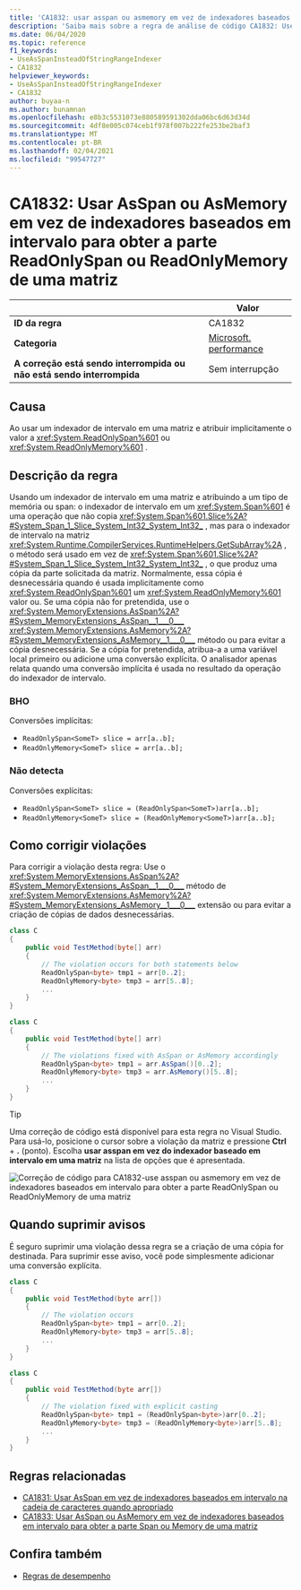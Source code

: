 ```yaml
---
title: 'CA1832: usar asspan ou asmemory em vez de indexadores baseados em intervalo para obter a parte ReadOnlySpan ou ReadOnlyMemory de uma matriz (análise de código)'
description: 'Saiba mais sobre a regra de análise de código CA1832: Use asspan ou asmemory em vez de indexadores baseados em intervalo para obter a parte ReadOnlySpan ou ReadOnlyMemory de uma matriz'
ms.date: 06/04/2020
ms.topic: reference
f1_keywords:
- UseAsSpanInsteadOfStringRangeIndexer
- CA1832
helpviewer_keywords:
- UseAsSpanInsteadOfStringRangeIndexer
- CA1832
author: buyaa-n
ms.author: bunamnan
ms.openlocfilehash: e8b3c5531073e880589591302dda06bc6d63d34d
ms.sourcegitcommit: 4df8e005c074ceb1f978f007b222fe253be2baf3
ms.translationtype: MT
ms.contentlocale: pt-BR
ms.lasthandoff: 02/04/2021
ms.locfileid: "99547727"
---
```

# <a name="ca1832-use-asspan-or-asmemory-instead-of-range-based-indexers-for-getting-readonlyspan-or-readonlymemory-portion-of-an-array"></a>CA1832: Usar AsSpan ou AsMemory em vez de indexadores baseados em intervalo para obter a parte ReadOnlySpan ou ReadOnlyMemory de uma matriz

| | Valor |
|-|-|
| **ID da regra** |CA1832|
| **Categoria** |[Microsoft. performance](performance-warnings.md)|
| **A correção está sendo interrompida ou não está sendo interrompida** |Sem interrupção|

## <a name="cause"></a>Causa

Ao usar um indexador de intervalo em uma matriz e atribuir implicitamente o valor a <xref:System.ReadOnlySpan%601> ou <xref:System.ReadOnlyMemory%601> .

## <a name="rule-description"></a>Descrição da regra

Usando um indexador de intervalo em uma matriz e atribuindo a um tipo de memória ou span: o indexador de intervalo em um <xref:System.Span%601> é uma operação que não copia <xref:System.Span%601.Slice%2A?#System_Span_1_Slice_System_Int32_System_Int32_> , mas para o indexador de intervalo na matriz <xref:System.Runtime.CompilerServices.RuntimeHelpers.GetSubArray%2A> , o método será usado em vez de <xref:System.Span%601.Slice%2A?#System_Span_1_Slice_System_Int32_System_Int32_> , o que produz uma cópia da parte solicitada da matriz. Normalmente, essa cópia é desnecessária quando é usada implicitamente como <xref:System.ReadOnlySpan%601> um <xref:System.ReadOnlyMemory%601> valor ou. Se uma cópia não for pretendida, use o <xref:System.MemoryExtensions.AsSpan%2A?#System_MemoryExtensions_AsSpan__1___0___> <xref:System.MemoryExtensions.AsMemory%2A?#System_MemoryExtensions_AsMemory__1___0___>  método ou para evitar a cópia desnecessária. Se a cópia for pretendida, atribua-a a uma variável local primeiro ou adicione uma conversão explícita. O analisador apenas relata quando uma conversão implícita é usada no resultado da operação do indexador de intervalo.

### <a name="detects"></a>BHO

Conversões implícitas:

- `ReadOnlySpan<SomeT> slice = arr[a..b];`
- `ReadOnlyMemory<SomeT> slice = arr[a..b];`

### <a name="does-not-detect"></a>Não detecta

Conversões explícitas:

- `ReadOnlySpan<SomeT> slice = (ReadOnlySpan<SomeT>)arr[a..b];`
- `ReadOnlyMemory<SomeT> slice = (ReadOnlyMemory<SomeT>)arr[a..b];`

## <a name="how-to-fix-violations"></a>Como corrigir violações

Para corrigir a violação desta regra: Use o <xref:System.MemoryExtensions.AsSpan%2A?#System_MemoryExtensions_AsSpan__1___0___> método de <xref:System.MemoryExtensions.AsMemory%2A?#System_MemoryExtensions_AsMemory__1___0___>  extensão ou para evitar a criação de cópias de dados desnecessárias.

```csharp
class C
{
    public void TestMethod(byte[] arr)
    {
        // The violation occurs for both statements below
        ReadOnlySpan<byte> tmp1 = arr[0..2];
        ReadOnlyMemory<byte> tmp3 = arr[5..8];
        ...
    }
}
```

```csharp
class C
{
    public void TestMethod(byte[] arr)
    {
        // The violations fixed with AsSpan or AsMemory accordingly
        ReadOnlySpan<byte> tmp1 = arr.AsSpan()[0..2];
        ReadOnlyMemory<byte> tmp3 = arr.AsMemory()[5..8];
        ...
    }
}
```

> [!TIP]
> Uma correção de código está disponível para esta regra no Visual Studio. Para usá-lo, posicione o cursor sobre a violação da matriz e pressione **Ctrl** + **.** (ponto). Escolha **usar asspan em vez do indexador baseado em intervalo em uma matriz** na lista de opções que é apresentada.
>
> ![Correção de código para CA1832-use asspan ou asmemory em vez de indexadores baseados em intervalo para obter a parte ReadOnlySpan ou ReadOnlyMemory de uma matriz](media/ca1832_codefix.png)

## <a name="when-to-suppress-warnings"></a>Quando suprimir avisos

É seguro suprimir uma violação dessa regra se a criação de uma cópia for destinada. Para suprimir esse aviso, você pode simplesmente adicionar uma conversão explícita.

```csharp
class C
{
    public void TestMethod(byte arr[])
    {
        // The violation occurs
        ReadOnlySpan<byte> tmp1 = arr[0..2];
        ReadOnlyMemory<byte> tmp3 = arr[5..8];
        ...
    }
}
```

```csharp
class C
{
    public void TestMethod(byte arr[])
    {
        // The violation fixed with explicit casting
        ReadOnlySpan<byte> tmp1 = (ReadOnlySpan<byte>)arr[0..2];
        ReadOnlyMemory<byte> tmp3 = (ReadOnlyMemory<byte>)arr[5..8];
        ...
    }
}
```

## <a name="related-rules"></a>Regras relacionadas

- [CA1831: Usar AsSpan em vez de indexadores baseados em intervalo na cadeia de caracteres quando apropriado](ca1831.md)
- [CA1833: Usar AsSpan ou AsMemory em vez de indexadores baseados em intervalo para obter a parte Span ou Memory de uma matriz](ca1833.md)

## <a name="see-also"></a>Confira também

- [Regras de desempenho](performance-warnings.md)
